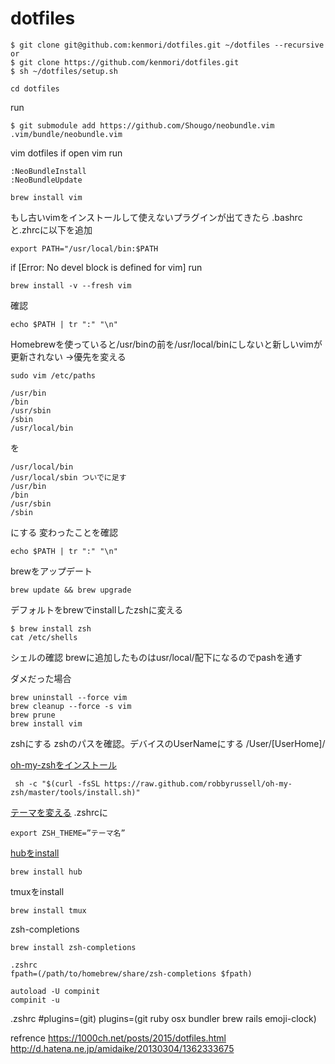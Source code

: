 # dotfiles

```
$ git clone git@github.com:kenmori/dotfiles.git ~/dotfiles --recursive
or
$ git clone https://github.com/kenmori/dotfiles.git
$ sh ~/dotfiles/setup.sh
```

```
cd dotfiles
```

run

```
$ git submodule add https://github.com/Shougo/neobundle.vim .vim/bundle/neobundle.vim
```

vim dotfiles
if open vim run

```
:NeoBundleInstall
:NeoBundleUpdate

brew install vim
```

もし古いvimをインストールして使えないプラグインが出てきたら
.bashrcと.zhrcに以下を追加

```
export PATH="/usr/local/bin:$PATH
```

if [Error: No devel block is defined for vim]
run

```
brew install -v --fresh vim
```

確認

```
echo $PATH | tr ":" "\n"
```
Homebrewを使っていると/usr/binの前を/usr/local/binにしないと新しいvimが更新されない
→優先を変える

```
sudo vim /etc/paths
```

```
/usr/bin
/bin
/usr/sbin
/sbin
/usr/local/bin
```
を

```
/usr/local/bin
/usr/local/sbin ついでに足す
/usr/bin
/bin
/usr/sbin
/sbin
```
にする
変わったことを確認

```
echo $PATH | tr ":" "\n"
```
brewをアップデート

```
brew update && brew upgrade
```

デフォルトをbrewでinstallしたzshに変える

```
$ brew install zsh
cat /etc/shells
```

シェルの確認
brewに追加したものはusr/local/配下になるのでpashを通す

ダメだった場合

```
brew uninstall --force vim
brew cleanup --force -s vim
brew prune
brew install vim
```



zshにする
zshのパスを確認。デバイスのUserNameにする /User/[UserHome]/


[oh-my-zshをインストール](http://vdeep.net/zsh-oh-my-zsh)

```
 sh -c "$(curl -fsSL https://raw.github.com/robbyrussell/oh-my-zsh/master/tools/install.sh)"
```
[テーマを変える](https://github.com/robbyrussell/oh-my-zsh/wiki/Themes)
.zshrcに

```
export ZSH_THEME=”テーマ名”
```

[hubをinstall](http://qiita.com/yaotti/items/a4a7f3f9a38d7d3415e3)

```
brew install hub

```

tmuxをinstall

```
brew install tmux
```

zsh-completions
```
brew install zsh-completions

.zshrc
fpath=(/path/to/homebrew/share/zsh-completions $fpath)

autoload -U compinit
compinit -u
```

.zshrc
#plugins=(git)
plugins=(git ruby osx bundler brew rails emoji-clock)




refrence
https://1000ch.net/posts/2015/dotfiles.html
http://d.hatena.ne.jp/amidaike/20130304/1362333675
